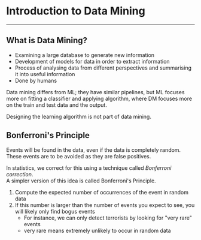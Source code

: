# Introduction to Data Mining

---

## What is Data Mining?
- Examining a large database to generate new information
- Development of models for data in order to extract information
- Process of analysing data from different perspectives and summarising it into useful information
- Done by humans


Data mining differs from ML; they have similar pipelines, but ML focuses more on fitting a classifier and applying algorithm,
where DM focuses more on the train and test data and the output.

Designing the learning algorithm is not part of data mining.

## Bonferroni's Principle
Events will be found in the data, even if the data is completely random.<br>
These events are to be avoided as they are false positives.

In statistics, we correct for this using a technique called *Bonferroni correction*.<br>
A simpler version of this idea is called Bonferroni's Principle.

1. Compute the expected number of occurrences of the event in random data
2. If this number is larger than the number of events you expect to see, you will likely only find bogus events
   - For instance, we can only detect terrorists by looking for "very rare" events
   - very rare means extremely unlikely to occur in random data